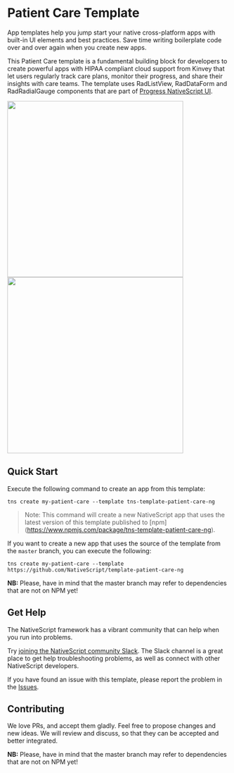 # Patient Care Template
App templates help you jump start your native cross-platform apps with built-in UI elements and best practices. Save time writing boilerplate code over and over again when you create new apps.

This Patient Care template is a fundamental building block for developers to create powerful apps with HIPAA compliant cloud support from Kinvey that let users regularly track care plans, monitor their progress, and share their insights with care teams. The template uses RadListView, RadDataForm and RadRadialGauge components that are part of [Progress NativeScript UI](https://github.com/telerik/nativescript-ui-feedback).

<img src="/tools/assets/phone-care-card-ios.png" height="400" /><img src="/tools/assets/phone-care-connect-ios.png" height="400" />

## Quick Start
Execute the following command to create an app from this template:

```
tns create my-patient-care --template tns-template-patient-care-ng
```

> Note: This command will create a new NativeScript app that uses the latest version of this template published to [npm] (https://www.npmjs.com/package/tns-template-patient-care-ng).

If you want to create a new app that uses the source of the template from the `master` branch, you can execute the following:

```
tns create my-patient-care --template https://github.com/NativeScript/template-patient-care-ng
```

**NB:** Please, have in mind that the master branch may refer to dependencies that are not on NPM yet!

## Get Help
The NativeScript framework has a vibrant community that can help when you run into problems.

Try [joining the NativeScript community Slack](http://developer.telerik.com/wp-login.php?action=slack-invitation). The Slack channel is a great place to get help troubleshooting problems, as well as connect with other NativeScript developers.

If you have found an issue with this template, please report the problem in the   [Issues](https://github.com/NativeScript/template-patient-care-ng/issues).

## Contributing

We love PRs, and accept them gladly. Feel free to propose changes and new ideas. We will review and discuss, so that they can be accepted and better integrated.

**NB:** Please, have in mind that the master branch may refer to dependencies that are not on NPM yet!
